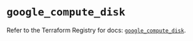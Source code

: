 # `google_compute_disk`

Refer to the Terraform Registry for docs: [`google_compute_disk`](https://registry.terraform.io/providers/hashicorp/google-beta/5.17.0/docs/resources/google_compute_disk).
